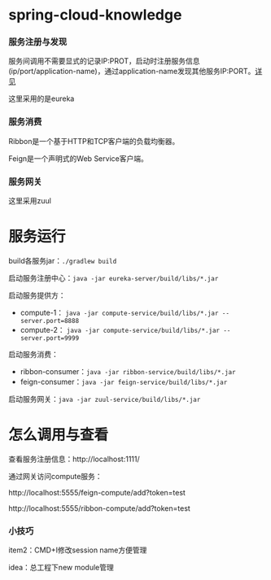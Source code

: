 # spring-cloud-knowledge

### 服务注册与发现
服务间调用不需要显式的记录IP:PROT，启动时注册服务信息(ip/port/application-name)，通过application-name发现其他服务IP:PORT。[详见](https://www.cnblogs.com/liuzunli/articles/7978782.html)

这里采用的是eureka

### 服务消费
Ribbon是一个基于HTTP和TCP客户端的负载均衡器。

Feign是一个声明式的Web Service客户端。

### 服务网关
这里采用zuul


# 服务运行

build各服务jar：```./gradlew build```

启动服务注册中心：```java -jar eureka-server/build/libs/*.jar```

启动服务提供方：
* compute-1： ```java -jar compute-service/build/libs/*.jar --server.port=8888```
* compute-2： ```java -jar compute-service/build/libs/*.jar --server.port=9999```

启动服务消费：
* ribbon-consumer：```java -jar ribbon-service/build/libs/*.jar```
* feign-consumer：```java -jar feign-service/build/libs/*.jar```

启动服务网关：```java -jar zuul-service/build/libs/*.jar```

# 怎么调用与查看

查看服务注册信息：http://localhost:1111/

通过网关访问compute服务：

http://localhost:5555/feign-compute/add?token=test

http://localhost:5555/ribbon-compute/add?token=test

### 小技巧
item2：CMD+I修改session name方便管理

idea：总工程下new module管理